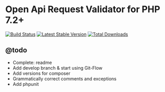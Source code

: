 # Open Api Request Validator for PHP 7.2+

[![Build Status](https://travis-ci.org/frontlayer/openapi.svg?branch=master)](https://travis-ci.org/frontlayer/openapi)
[![Latest Stable Version](https://poser.pugx.org/frontlayer/openapi/v/stable.png)](https://packagist.org/packages/frontlayer/openapi)
[![Total Downloads](https://poser.pugx.org/frontlayer/openapi/downloads.png)](https://packagist.org/packages/frontlayer/openapi)

## @todo
- Complete: readme
- Add develop branch & start using Git-Flow 
- Add versions for composer
- Grammatically correct comments and exceptions
- Add phpunit

